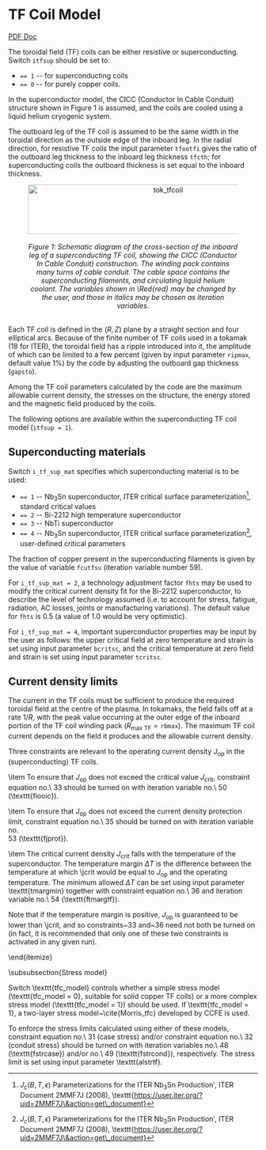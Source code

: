 # TF Coil Model

[PDF Doc](./media/tfdoc.pdf)

The toroidal field (TF) coils can be either resistive or superconducting. Switch 
`itfsup` should be set to:

- `== 1` -- for superconducting coils
- `== 0` -- for purely copper coils. 
  
In the superconductor model, the CICC (Conductor In Cable Conduit) structure 
shown in Figure 1 is assumed, and the coils are cooled using a liquid helium 
cryogenic system.

The outboard leg of the TF coil is assumed to be the same width in the
toroidal direction as the outside edge of the inboard leg. In the radial
direction, for resistive TF coils the input parameter `tfootfi` gives the ratio 
of the outboard leg thickness to the inboard leg thickness `tfcth`; for 
superconducting coils the outboard thickness is set equal to the inboard thickness.

<figure>
    <center>
    <img src="../../img/tokamak_tfcoil.png" alt="tok_tfcoil" 
    title="Schematic diagram of tokamak TF coil" 
    width="550" height="100" />
    <br><br>
    <figcaption><i>Figure 1: Schematic diagram of the cross-section of the 
    inboard leg of a superconducting TF coil, showing the CICC (Conductor In 
    Cable Conduit) construction. The winding pack contains many turns of cable 
    conduit. The cable space contains the superconducting filaments, and 
    circulating liquid helium coolant. The variables shown in \Red{red} may 
    be changed by the user, and those in italics may be chosen as iteration 
    variables.
    </i></figcaption>
    <br>
    </center>
</figure>

Each TF coil is defined in the $(R,Z)$ plane by a straight section and four 
elliptical arcs. Because of the finite number of TF coils used in a tokamak 
(18 for ITER), the toroidal field has a ripple introduced into it, the 
amplitude of which can be limited to a few percent (given by input parameter 
`ripmax`, default value 1\%) by the code by adjusting the outboard gap 
thickness (`gapsto`).

Among the TF coil parameters calculated by the code are the maximum allowable
current density, the stresses on the structure, the energy stored and the
magnetic field produced by the coils.

The following options are available within the superconducting TF coil model
(`itfsup = 1`).

## Superconducting materials

Switch `i_tf_sup_mat` specifies which superconducting material is to be used:

- `== 1` -- Nb$_3$Sn superconductor, ITER critical surface parameterization[^1], 
  standard critical values
- `== 2` -- Bi-2212 high temperature superconductor
- `== 3` -- NbTi superconductor
- `== 4` -- Nb$_3$Sn superconductor, ITER critical surface parameterization[^1], 
  user-defined critical parameters

The fraction of copper present in the superconducting filaments is given by
the value of variable `fcutfsu` (iteration variable number 59).

For `i_tf_sup_mat = 2`, a technology adjustment factor `fhts` may be used to modify 
the critical current density fit for the Bi-2212 superconductor, to describe the 
level of technology assumed (i.e. to account for stress, fatigue, radiation, 
AC losses, joints or manufacturing variations). The default value for `fhts` is 
0.5 (a value of 1.0 would be very optimistic).

For `i_tf_sup_mat = 4`, important superconductor properties may be input by the user 
as follows: the upper critical field at zero temperature and strain is set 
using input parameter `bcritsc`, and the critical temperature at zero field and 
strain is set using input parameter `tcritsc`.

## Current density limits

The current in the TF coils must be sufficient to produce the required
toroidal field at the centre of the plasma. In tokamaks, the field falls off
at a rate $1/R$, with the peak value occurring at the outer edge of the
inboard portion of the TF coil winding pack ($R_{\mbox{max TF}} =
\mathtt{rbmax}$). The maximum TF coil current depends on the field it produces
and the allowable current density.

Three constraints are relevant to the operating current density $J_{\mbox{op}}$ 
in the (superconducting) TF coils.

\item To ensure that $J_{\mbox{op}}$ does not exceed the critical value $J_{\mbox{crit}}$, constraint
  equation no.\ 33 should be turned on with iteration variable no.\ 50
  (\texttt{fiooic}).

\item To ensure that $J_{\mbox{op}}$ does not exceed the current density protection limit,
  constraint equation no.\ 35 should be turned on with iteration variable no.\
  53 (\texttt{fjprot}).

\item The critical current density $J_{\mbox{crit}}$ falls with the temperature of the
  superconductor. The temperature margin $\Delta T$ is the difference between the
  temperature at which \jcrit would be equal to $J_{\mbox{op}}$ and the operating
  temperature. The minimum allowed $\Delta T$ can be set using input parameter
  \texttt{tmargmin} together with constraint equation no.\ 36 and iteration
  variable no.\ 54 (\texttt{ftmargtf}).

  Note that if the temperature margin is positive, $J_{\mbox{op}}$ is guaranteed to be
  lower than \jcrit, and so constraints~33 and~36 need not both be turned on
  (in fact, it is recommended that only one of these two constraints is
  activated in any given run).

\end{itemize}

\subsubsection{Stress model}

Switch \texttt{tfc\_model} controls whether a simple stress model
(\texttt{tfc\_model = 0}, suitable for solid copper TF coils) or a more
complex stress model (\texttt{tfc\_model = 1}) should be used. If
\texttt{tfc\_model = 1}, a two-layer stress model~\cite{Morris_tfc} developed
by CCFE is used.

To enforce the stress limits calculated using either of these models,
constraint equation no.\ 31 (case stress) and/or constraint equation no.\ 32
(conduit stress) should be turned on with iteration variables no.\ 48
(\texttt{fstrcase}) and/or no.\ 49 (\texttt{fstrcond}), respectively. The
stress limit is set using input parameter \texttt{alstrtf}.

[^1]: $J_c(B,T,\epsilon)$ Parameterizations for the ITER Nb$_3$Sn Production',
ITER Document 2MMF7J (2008), \texttt{https://user.iter.org/?uid=2MMF7J\&action=get\_document}